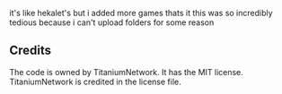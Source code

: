 it's like hekalet's but i added more games
thats it
this was so incredibly tedious because i can't upload folders for some reason
## Credits
The code is owned by TitaniumNetwork. It has the MIT license. TitaniumNetwork is credited in the license file.
